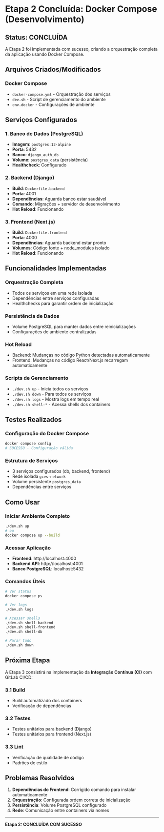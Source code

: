 # Etapa 2 Concluída: Docker Compose (Desenvolvimento)

## Status: CONCLUÍDA

A Etapa 2 foi implementada com sucesso, criando a orquestração completa da aplicação usando Docker Compose.

## Arquivos Criados/Modificados

### Docker Compose
- `docker-compose.yml` - Orquestração dos serviços
- `dev.sh` - Script de gerenciamento do ambiente
- `env.docker` - Configurações de ambiente


## Serviços Configurados

### 1. Banco de Dados (PostgreSQL)
- **Imagem**: `postgres:13-alpine`
- **Porta**: 5432
- **Banco**: `django_auth_db`
- **Volume**: `postgres_data` (persistência)
- **Healthcheck**: Configurado

### 2. Backend (Django)
- **Build**: `Dockerfile.backend`
- **Porta**: 4001
- **Dependências**: Aguarda banco estar saudável
- **Comando**: Migrações + servidor de desenvolvimento
- **Hot Reload**: Funcionando

### 3. Frontend (Next.js)
- **Build**: `Dockerfile.frontend`
- **Porta**: 4000
- **Dependências**: Aguarda backend estar pronto
- **Volumes**: Código fonte + node_modules isolado
- **Hot Reload**: Funcionando

## Funcionalidades Implementadas

### Orquestração Completa
- Todos os serviços em uma rede isolada
- Dependências entre serviços configuradas
- Healthchecks para garantir ordem de inicialização

### Persistência de Dados
- Volume PostgreSQL para manter dados entre reinicializações
- Configurações de ambiente centralizadas

### Hot Reload
- Backend: Mudanças no código Python detectadas automaticamente
- Frontend: Mudanças no código React/Next.js recarregam automaticamente

### Scripts de Gerenciamento
- `./dev.sh up` - Inicia todos os serviços
- `./dev.sh down` - Para todos os serviços
- `./dev.sh logs` - Mostra logs em tempo real
- `./dev.sh shell-*` - Acessa shells dos containers

## Testes Realizados

### Configuração do Docker Compose
```bash
docker compose config
# SUCESSO - Configuração válida
```

### Estrutura de Serviços
- 3 serviços configurados (db, backend, frontend)
- Rede isolada `gces-network`
- Volume persistente `postgres_data`
- Dependências entre serviços

## Como Usar

### Iniciar Ambiente Completo
```bash
./dev.sh up
# ou
docker compose up --build
```

### Acessar Aplicação
- **Frontend**: http://localhost:4000
- **Backend API**: http://localhost:4001
- **Banco PostgreSQL**: localhost:5432

### Comandos Úteis
```bash
# Ver status
docker compose ps

# Ver logs
./dev.sh logs

# Acessar shells
./dev.sh shell-backend
./dev.sh shell-frontend
./dev.sh shell-db

# Parar tudo
./dev.sh down
```

## Próxima Etapa

A Etapa 3 consistirá na implementação da **Integração Contínua (CI)** com GitLab CI/CD:

### 3.1 Build
- Build automatizado dos containers
- Verificação de dependências

### 3.2 Testes
- Testes unitários para backend (Django)
- Testes unitários para frontend (Next.js)

### 3.3 Lint
- Verificação de qualidade de código
- Padrões de estilo

## Problemas Resolvidos

1. **Dependências do Frontend**: Corrigido comando para instalar automaticamente
2. **Orquestração**: Configurada ordem correta de inicialização
3. **Persistência**: Volume PostgreSQL configurado
4. **Rede**: Comunicação entre containers via nomes

---

**Etapa 2: CONCLUÍDA COM SUCESSO**